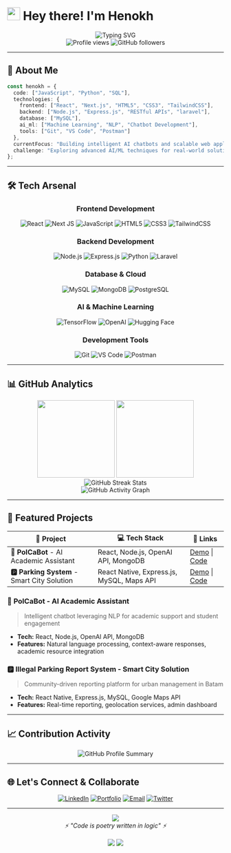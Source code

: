 # <img src="https://raw.githubusercontent.com/MartinHeinz/MartinHeinz/master/wave.gif" width="30px" height="30px" /> Hey there! I'm Henokh

<div align="center">
  <img src="https://readme-typing-svg.herokuapp.com?font=Fira+Code&weight=600&size=28&pause=1000&color=00D9FF&center=true&vCenter=true&width=600&lines=Full+Stack+Developer;AI+%26+ML+Enthusiast;Building+the+Future+with+Code" alt="Typing SVG" />
</div>

<div align="center">
  <img src="https://komarev.com/ghpvc/?username=iglessias&label=Profile%20views&color=0e75b6&style=flat" alt="Profile views" />
  <img src="https://img.shields.io/github/followers/iglessias?label=Followers&style=social" alt="GitHub followers" />
</div>

---

## 🚀 About Me

```typescript
const henokh = {
  code: ["JavaScript", "Python", "SQL"],
  technologies: {
    frontend: ["React", "Next.js", "HTML5", "CSS3", "TailwindCSS"],
    backend: ["Node.js", "Express.js", "RESTful APIs", "laravel"],
    database: ["MySQL"],
    ai_ml: ["Machine Learning", "NLP", "Chatbot Development"],
    tools: ["Git", "VS Code", "Postman"]
  },
  currentFocus: "Building intelligent AI chatbots and scalable web applications",
  challenge: "Exploring advanced AI/ML techniques for real-world solutions"
};
```

---

## 🛠️ Tech Arsenal

<div align="center">

### Frontend Development
![React](https://img.shields.io/badge/-React-20232A?style=for-the-badge&logo=react&logoColor=61DAFB)
![Next JS](https://img.shields.io/badge/Next-black?style=for-the-badge&logo=next.js&logoColor=white)
![JavaScript](https://img.shields.io/badge/-JavaScript-F7DF1E?style=for-the-badge&logo=javascript&logoColor=black)
![HTML5](https://img.shields.io/badge/-HTML5-E34F26?style=for-the-badge&logo=html5&logoColor=white)
![CSS3](https://img.shields.io/badge/-CSS3-1572B6?style=for-the-badge&logo=css3&logoColor=white)
![TailwindCSS](https://img.shields.io/badge/-TailwindCSS-38B2AC?style=for-the-badge&logo=tailwind-css&logoColor=white)

### Backend Development
![Node.js](https://img.shields.io/badge/-Node.js-339933?style=for-the-badge&logo=node.js&logoColor=white)
![Express.js](https://img.shields.io/badge/-Express.js-000000?style=for-the-badge&logo=express&logoColor=white)
![Python](https://img.shields.io/badge/-Python-3776AB?style=for-the-badge&logo=python&logoColor=white)
![Laravel](https://img.shields.io/badge/-Laravel-FF2D20?style=for-the-badge&logo=laravel&logoColor=white)

### Database & Cloud
![MySQL](https://img.shields.io/badge/-MySQL-4479A1?style=for-the-badge&logo=mysql&logoColor=white)
![MongoDB](https://img.shields.io/badge/-MongoDB-47A248?style=for-the-badge&logo=mongodb&logoColor=white)
![PostgreSQL](https://img.shields.io/badge/-PostgreSQL-336791?style=for-the-badge&logo=postgresql&logoColor=white)

### AI & Machine Learning
![TensorFlow](https://img.shields.io/badge/-TensorFlow-FF6F00?style=for-the-badge&logo=tensorflow&logoColor=white)
![OpenAI](https://img.shields.io/badge/-OpenAI-412991?style=for-the-badge&logo=openai&logoColor=white)
![Hugging Face](https://img.shields.io/badge/-🤗%20Hugging%20Face-yellow?style=for-the-badge)

### Development Tools
![Git](https://img.shields.io/badge/-Git-F05032?style=for-the-badge&logo=git&logoColor=white)
![VS Code](https://img.shields.io/badge/-VS%20Code-007ACC?style=for-the-badge&logo=visual-studio-code&logoColor=white)
![Postman](https://img.shields.io/badge/-Postman-FF6C37?style=for-the-badge&logo=postman&logoColor=white)

</div>

---

## 📊 GitHub Analytics

<div align="center">
  <img height="180em" src="https://github-readme-stats.vercel.app/api?username=iglessias&show_icons=true&theme=tokyonight&include_all_commits=true&count_private=true"/>
  <img height="180em" src="https://github-readme-stats.vercel.app/api/top-langs/?username=iglessias&layout=compact&langs_count=8&theme=tokyonight"/>
</div>

<div align="center">
  <img src="https://streak-stats.demolab.com/?user=iglessias&theme=tokyonight&hide_border=true" alt="GitHub Streak Stats"/>
</div>

<div align="center">
  <img src="https://github-readme-activity-graph.vercel.app/graph?username=iglessias&theme=tokyo-night&bg_color=1a1b27&color=628fdb&line=628fdb&point=628fdb&area=true&hide_border=true" alt="GitHub Activity Graph"/>
</div>

---

## 🚀 Featured Projects

<div align="center">

| 🚀 Project | 💻 Tech Stack | 🔗 Links |
|------------|---------------|----------|
| **🤖 PolCaBot** - AI Academic Assistant | React, Node.js, OpenAI API, MongoDB | [Demo](#) \| [Code](#) |
| **🅿️ Parking System** - Smart City Solution | React Native, Express.js, MySQL, Maps API | [Demo](#) \| [Code](https://github.com/iglessias/parking-system) |

</div>

### 🤖 **PolCaBot** - AI Academic Assistant
> Intelligent chatbot leveraging NLP for academic support and student engagement
- **Tech:** React, Node.js, OpenAI API, MongoDB
- **Features:** Natural language processing, context-aware responses, academic resource integration

### 🅿️ **Illegal Parking Report System** - Smart City Solution  
> Community-driven reporting platform for urban management in Batam
- **Tech:** React Native, Express.js, MySQL, Google Maps API
- **Features:** Real-time reporting, geolocation services, admin dashboard

---

## 📈 Contribution Activity

<div align="center">
  <img src="https://github-profile-summary-cards.vercel.app/api/cards/profile-details?username=iglessias&theme=tokyonight" alt="GitHub Profile Summary"/>
</div>

---

## 🌐 Let's Connect & Collaborate

<div align="center">

[![LinkedIn](https://img.shields.io/badge/-LinkedIn-0077B5?style=for-the-badge&logo=linkedin&logoColor=white)](https://www.linkedin.com/in/henokh-iglessias-hutasoit-9a071527a/)
[![Portfolio](https://img.shields.io/badge/-Portfolio-FF5722?style=for-the-badge&logo=todoist&logoColor=white)](https://your-portfolio-link.com)
[![Email](https://img.shields.io/badge/-Email-D14836?style=for-the-badge&logo=gmail&logoColor=white)](henokh.08hts@email.com)
[![Twitter](https://img.shields.io/badge/-Twitter-1DA1F2?style=for-the-badge&logo=twitter&logoColor=white)](https://twitter.com/your-handle)

</div>

---

<div align="center">
  <img src="https://capsule-render.vercel.app/api?type=waving&color=gradient&height=100&section=footer&animation=fadeIn"/>
</div>

<div align="center">
  <i>⚡ "Code is poetry written in logic" ⚡</i>
  <br><br>
  <img src="https://forthebadge.com/images/badges/built-with-love.svg"/>
  <img src="https://forthebadge.com/images/badges/powered-by-coffee.svg"/>
</div>
